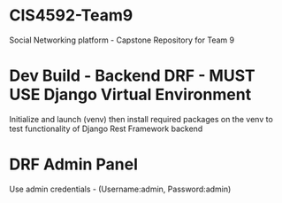 # CIS4592-Team9
Social Networking platform - Capstone Repository for Team 9

# Dev Build - Backend DRF - MUST USE Django Virtual Environment
Initialize and launch (venv) then install required packages on the venv to test functionality of Django Rest Framework backend

# DRF Admin Panel
Use admin credentials - (Username:admin, Password:admin)